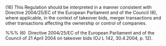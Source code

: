 (16) This Regulation should be interpreted in a manner consistent with Directive 2004/25/EC of the European Parliament and of the Council (6), where applicable, in the context of takeover bids, merger transactions and other transactions affecting the ownership or control of companies.

%%% (6)  Directive 2004/25/EC of the European Parliament and of the Council of 21 April 2004 on takeover bids (OJ L 142, 30.4.2004, p. 12).